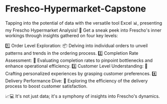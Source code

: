 # Freshco-Hypermarket-Capstone
Tapping into the potential of data with the versatile tool Excel 📊, presenting my Frescho Hypermarket Analysis! 🛒 Get a sneak peek into Frescho's inner workings through insights gathered on four key levels:

1️⃣ Order Level Exploration: 📦 Delving into individual orders to unveil patterns and trends in the ordering process. 2️⃣ Completion Rate Assessment: 🔄 Evaluating completion rates to pinpoint bottlenecks and enhance operational efficiency. 3️⃣ Customer Level Understanding: 👥 Crafting personalized experiences by grasping customer preferences. 4️⃣ Delivery Performance Dive: 🚚 Exploring the efficiency of the delivery process to boost customer satisfaction.

📈💻 It's not just data; it's a symphony of insights into Frescho's dynamics.
